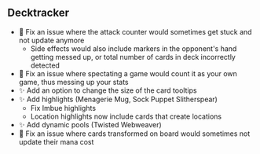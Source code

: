 ## Decktracker

-   🐞 Fix an issue where the attack counter would sometimes get stuck and not update anymore
    -   Side effects would also include markers in the opponent's hand getting messed up, or total number of cards in deck incorrectly detected
-   🐞 Fix an issue where spectating a game would count it as your own game, thus messing up your stats
-   ✨ Add an option to change the size of the card tooltips
-   ✨ Add highlights (Menagerie Mug, Sock Puppet Slitherspear)
    -   Fix Imbue highlights
    -   Location highlights now include cards that create locations
-   ✨ Add dynamic pools (Twisted Webweaver)
-   🐞 Fix an issue where cards transformed on board would sometimes not update their mana cost
